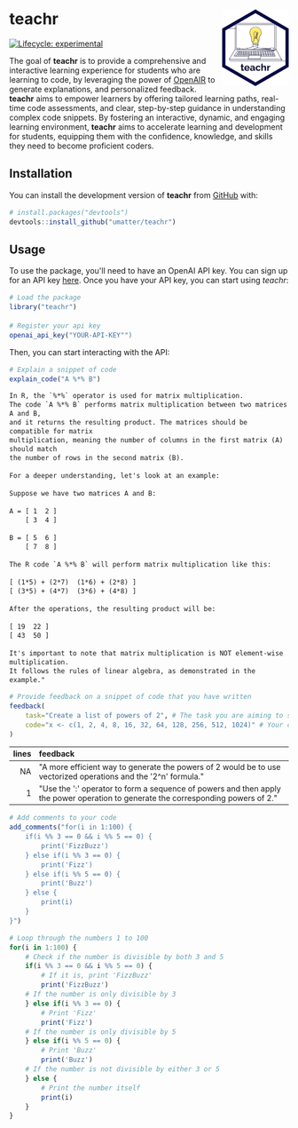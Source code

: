
# teachr <img src="man/figures/logo.png" align="right" height="138" />

<!-- badges: start -->
[![Lifecycle: experimental](https://img.shields.io/badge/lifecycle-experimental-orange.svg)](https://lifecycle.r-lib.org/articles/stages.html#experimental)
<!-- badges: end -->

The goal of **teachr** is to provide a comprehensive and interactive learning experience for students who are learning to code, by leveraging the power of [OpenAIR](https://github.com/umatter/openair) to generate explanations, and personalized feedback. **teachr** aims to empower learners by offering tailored learning paths, real-time code assessments, and clear, step-by-step guidance in understanding complex code snippets. By fostering an interactive, dynamic, and engaging learning environment, **teachr** aims to accelerate learning and development for students, equipping them with the confidence, knowledge, and skills they need to become proficient coders.

## Installation

You can install the development version of **teachr** from [GitHub](https://github.com/) with:

``` r
# install.packages("devtools")
devtools::install_github("umatter/teachr")
```

## Usage

To use the package, you'll need to have an OpenAI API key. You can sign up for an API key [here](https://beta.openai.com/signup/). Once you have your API key, you can start using *teachr*:

``` r
# Load the package
library("teachr")

# Register your api key
openai_api_key("YOUR-API-KEY"")
```

Then, you can start interacting with the API:

``` r
# Explain a snippet of code
explain_code("A %*% B")
```

``` 
In R, the `%*%` operator is used for matrix multiplication. 
The code `A %*% B` performs matrix multiplication between two matrices A and B, 
and it returns the resulting product. The matrices should be compatible for matrix 
multiplication, meaning the number of columns in the first matrix (A) should match 
the number of rows in the second matrix (B).

For a deeper understanding, let's look at an example:

Suppose we have two matrices A and B:

A = [ 1  2 ]
    [ 3  4 ]
    
B = [ 5  6 ] 
    [ 7  8 ]
    
The R code `A %*% B` will perform matrix multiplication like this:

[ (1*5) + (2*7)  (1*6) + (2*8) ]
[ (3*5) + (4*7)  (3*6) + (4*8) ]

After the operations, the resulting product will be:

[ 19  22 ]
[ 43  50 ]

It's important to note that matrix multiplication is NOT element-wise multiplication. 
It follows the rules of linear algebra, as demonstrated in the example."
```

``` r
# Provide feedback on a snippet of code that you have written
feedback(
    task="Create a list of powers of 2", # The task you are aiming to solve
    code="x <- c(1, 2, 4, 8, 16, 32, 64, 128, 256, 512, 1024)" # Your code
)
```


| lines | feedback |
|--:|:--|
| NA    | "A more efficient way to generate the powers of 2 would be to use vectorized operations and the '2^n' formula." |
| 1     | "Use the ':' operator to form a sequence of powers and then apply the power operation to generate the corresponding powers of 2." |


``` r
# Add comments to your code
add_comments("for(i in 1:100) { 
    if(i %% 3 == 0 && i %% 5 == 0) { 
        print('FizzBuzz') 
    } else if(i %% 3 == 0) { 
        print('Fizz') 
    } else if(i %% 5 == 0) { 
        print('Buzz') 
    } else { 
        print(i) 
    } 
}")
```

```R
# Loop through the numbers 1 to 100
for(i in 1:100) {
    # Check if the number is divisible by both 3 and 5
    if(i %% 3 == 0 && i %% 5 == 0) {
        # If it is, print 'FizzBuzz'
        print('FizzBuzz')
    # If the number is only divisible by 3
    } else if(i %% 3 == 0) {
        # Print 'Fizz'
        print('Fizz')
    # If the number is only divisible by 5
    } else if(i %% 5 == 0) {
        # Print 'Buzz'
        print('Buzz')
    # If the number is not divisible by either 3 or 5
    } else {
        # Print the number itself
        print(i)
    }
}
```